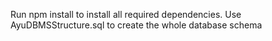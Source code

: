 Run npm install to install all required dependencies.
Use AyuDBMSStructure.sql to create the whole database schema